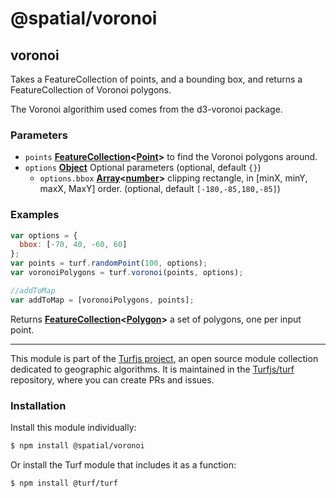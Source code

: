 # @spatial/voronoi

<!-- Generated by documentation.js. Update this documentation by updating the source code. -->

## voronoi

Takes a FeatureCollection of points, and a bounding box, and returns a FeatureCollection
of Voronoi polygons.

The Voronoi algorithim used comes from the d3-voronoi package.

### Parameters

-   `points` **[FeatureCollection][1]&lt;[Point][2]>** to find the Voronoi polygons around.
-   `options` **[Object][3]** Optional parameters (optional, default `{}`)
    -   `options.bbox` **[Array][4]&lt;[number][5]>** clipping rectangle, in [minX, minY, maxX, MaxY] order. (optional, default `[-180,-85,180,-85]`)

### Examples

```javascript
var options = {
  bbox: [-70, 40, -60, 60]
};
var points = turf.randomPoint(100, options);
var voronoiPolygons = turf.voronoi(points, options);

//addToMap
var addToMap = [voronoiPolygons, points];
```

Returns **[FeatureCollection][1]&lt;[Polygon][6]>** a set of polygons, one per input point.

[1]: https://tools.ietf.org/html/rfc7946#section-3.3

[2]: https://tools.ietf.org/html/rfc7946#section-3.1.2

[3]: https://developer.mozilla.org/docs/Web/JavaScript/Reference/Global_Objects/Object

[4]: https://developer.mozilla.org/docs/Web/JavaScript/Reference/Global_Objects/Array

[5]: https://developer.mozilla.org/docs/Web/JavaScript/Reference/Global_Objects/Number

[6]: https://tools.ietf.org/html/rfc7946#section-3.1.6

<!-- This file is automatically generated. Please don't edit it directly:
if you find an error, edit the source file (likely index.js), and re-run
./scripts/generate-readmes in the turf project. -->

---

This module is part of the [Turfjs project](http://turfjs.org/), an open source
module collection dedicated to geographic algorithms. It is maintained in the
[Turfjs/turf](https://github.com/Turfjs/turf) repository, where you can create
PRs and issues.

### Installation

Install this module individually:

```sh
$ npm install @spatial/voronoi
```

Or install the Turf module that includes it as a function:

```sh
$ npm install @turf/turf
```
